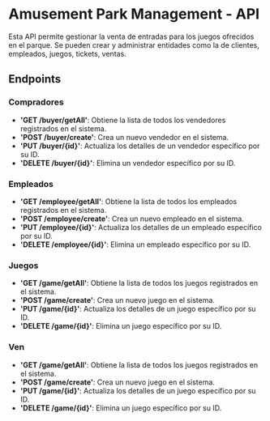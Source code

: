# Amusement Park Management - API

Esta API permite gestionar la venta de entradas para los juegos ofrecidos en el parque. 
Se pueden crear y administrar entidades como la de clientes, empleados, juegos, tickets, ventas.

## Endpoints
### Compradores
- **'GET /buyer/getAll'**: Obtiene la lista de todos los vendedores registrados en el sistema.
- **'POST /buyer/create'**: Crea un nuevo vendedor en el sistema.
- **'PUT /buyer/{id}'**: Actualiza los detalles de un vendedor específico por su ID.
- **'DELETE /buyer/{id}'**: Elimina un vendedor específico por su ID.

### Empleados
- **'GET /employee/getAll'**: Obtiene la lista de todos los empleados registrados en el sistema.
- **'POST /employee/create'**: Crea un nuevo empleado en el sistema.
- **'PUT /employee/{id}'**: Actualiza los detalles de un empleado específico por su ID.
- **'DELETE /employee/{id}'**: Elimina un empleado específico por su ID.

### Juegos
- **'GET /game/getAll'**: Obtiene la lista de todos los juegos registrados en el sistema.
- **'POST /game/create'**: Crea un nuevo juego en el sistema.
- **'PUT /game/{id}'**: Actualiza los detalles de un juego específico por su ID.
- **'DELETE /game/{id}'**: Elimina un juego específico por su ID.

### Ven
- **'GET /game/getAll'**: Obtiene la lista de todos los juegos registrados en el sistema.
- **'POST /game/create'**: Crea un nuevo juego en el sistema.
- **'PUT /game/{id}'**: Actualiza los detalles de un juego específico por su ID.
- **'DELETE /game/{id}'**: Elimina un juego específico por su ID.

